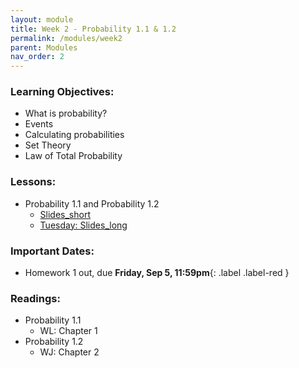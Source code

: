 ```yaml
---
layout: module
title: Week 2 - Probability 1.1 & 1.2
permalink: /modules/week2
parent: Modules
nav_order: 2
---
```


### Learning Objectives:
* What is probability?
* Events
* Calculating probabilities
* Set Theory
* Law of Total Probability


### Lessons:
* Probability 1.1 and Probability 1.2
  * [Slides_short](https://xinchenyu.github.io/csc380/Slides/25f380_probability1_short.pdf)
  * [Tuesday: Slides_long](https://xinchenyu.github.io/csc380/Slides/25f380_probability1_long_tues.pdf)


### Important Dates:
* Homework 1 out, due **Friday, Sep 5, 11:59pm**{: .label .label-red }


### Readings:
* Probability 1.1
    * WL: Chapter 1
* Probability 1.2
    * WJ: Chapter 2

 

